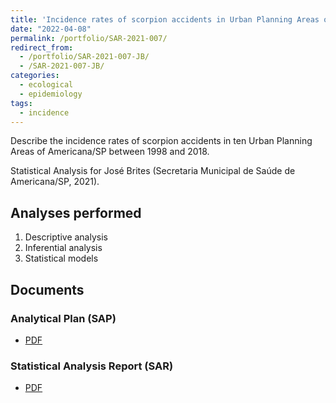 ```yaml
---
title: 'Incidence rates of scorpion accidents in Urban Planning Areas of Americana/SP in 1998--2018'
date: "2022-04-08"
permalink: /portfolio/SAR-2021-007/
redirect_from:
  - /portfolio/SAR-2021-007-JB/
  - /SAR-2021-007-JB/
categories:
  - ecological
  - epidemiology
tags:
  - incidence
---
```


Describe the incidence rates of scorpion accidents in ten Urban Planning Areas of Americana/SP between 1998 and 2018.

Statistical Analysis for José Brites (Secretaria Municipal de Saúde de Americana/SP, 2021).

## Analyses performed

1. Descriptive analysis
1. Inferential analysis
1. Statistical models

## Documents

### Analytical Plan (SAP)

- [PDF][sap]

### Statistical Analysis Report (SAR)

- [PDF][sar]

<!-- ## Análises associadas -->

<!-- Esta análise é parte de um projeto maior e é suportada por outras análises, disponíveis abaixo. -->

<!-- **[assoc_title]** -->

<!-- <[assoc_link]> -->

<!-- --- -->

[sap]: /files/SAP-2021-007-JB-v01.pdf
[sar]: /files/SAR-2021-007-JB-v01.pdf
